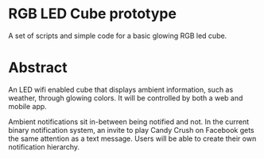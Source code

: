 # RGB LED Cube prototype

A set of scripts and simple code for a basic glowing RGB led cube. 

# Abstract

An LED wifi enabled cube that displays ambient information, such as weather, through glowing colors. It will be controlled by both a web and mobile app.

Ambient notifications sit in-between being notified and not. In the current binary notification system, an invite to play Candy Crush on Facebook gets the same attention as a text message. Users will be able to create their own notification hierarchy.
